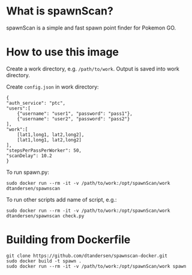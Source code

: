 # What is spawnScan?

spawnScan is a simple and fast spawn point finder for Pokemon GO.

# How to use this image

Create a work directory, e.g. `/path/to/work`. Output is saved into work directory. 

Create `config.json` in work directory:

    {
	"auth_service": "ptc",
	"users":[
		{"username": "user1", "password": "pass1"},
		{"username": "user2", "password": "pass2"}
	],
	"work":[
		[lat1,long1, lat2,long2],
		[lat1,long1, lat2,long2]
	],
	"stepsPerPassPerWorker": 50,
	"scanDelay": 10.2
    }

To run spawn.py:

    sudo docker run --rm -it -v /path/to/work:/opt/spawnScan/work dtandersen/spawnscan

To run other scripts add name of script, e.g.:

    sudo docker run --rm -it -v /path/to/work:/opt/spawnScan/work dtandersen/spawnscan check.py

# Building from Dockerfile

    git clone https://github.com/dtandersen/spawnscan-docker.git
    sudo docker build -t spawn .
    sudo docker run --rm -it -v /path/to/work:/opt/spawnScan/work spawn



